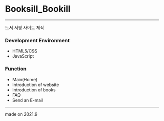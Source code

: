 # Booksill_Bookill
-----------------------------------------------------------------------------------
도서 서평 사이트 제작

### Development Environment
 - HTML5/CSS
 - JavaScript
### Function
 - Main(Home)
 - Introduction of website
 - Introduction of books
 - FAQ
 - Send an E-mail
------------------------------------------------------------------------------------
made on 2021.9
